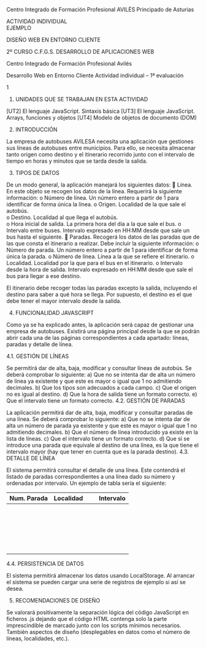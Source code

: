 Centro Integrado de Formación Profesional AVILÉS Principado de Asturias

ACTIVIDAD INDIVIDUAL  
EJEMPLO

DISEÑO WEB EN ENTORNO CLIENTE

2º CURSO C.F.G.S. DESARROLLO DE APLICACIONES WEB

Centro Integrado de Formación Profesional Avilés

Desarrollo Web en Entorno Cliente Actividad individual – 1ª evaluación

1

1. UNIDADES QUE SE TRABAJAN EN ESTA ACTIVIDAD

[UT2] El lenguaje JavaScript. Sintaxis básica [UT3] El lenguaje JavaScript. Arrays, funciones y objetos [UT4] Modelo de
objetos de documento (DOM)

2. INTRODUCCIÓN

La empresa de autobuses AVILESA necesita una aplicación que gestiones sus líneas de autobuses entre municipios. Para
ello, se necesita almacenar tanto origen como destino y el itinerario recorrido junto con el intervalo de tiempo en
horas y minutos que se tarda desde la salida.

3. TIPOS DE DATOS

De un modo general, la aplicación manejará los siguientes datos:  Línea. En este objeto se recogen los datos de la
línea. Requerirá la siguiente información: o Número de línea. Un número entero a partir de 1 para identificar de forma
única la línea. o Origen. Localidad de la que sale el autobús.  
o Destino. Localidad al que llega el autobús.  
o Hora inicial de salida. La primera hora del día a la que sale el bus. o Intervalo entre buses. Intervalo expresado en
HH:MM desde que sale un bus hasta el siguiente.  Paradas. Recogerá los datos de las paradas que de las que consta el
itinerario a realizar. Debe incluir la siguiente información: o Número de parada. Un número entero a partir de 1 para
identificar de forma única la parada. o Número de línea. Línea a la que se refiere el itinerario. o Localidad. Localidad
por la que para el bus en el itinerario. o Intervalo desde la hora de salida. Intervalo expresado en HH:MM desde que
sale el bus para llegar a ese destino.

El itinerario debe recoger todas las paradas excepto la salida, incluyendo el destino para saber a qué hora se llega.
Por supuesto, el destino es el que debe tener el mayor intervalo desde la salida.

4. FUNCIONALIDAD JAVASCRIPT

Como ya se ha explicado antes, la aplicación será capaz de gestionar una empresa de autobuses. Existirá una página
principal desde la que se podrán abrir cada una de las páginas correspondientes a cada apartado: líneas, paradas y
detalle de línea.

4.1. GESTIÓN DE LÍNEAS

Se permitirá dar de alta, baja, modificar y consultar líneas de autobús. Se deberá comprobar lo siguiente: a) Que no se
intenta dar de alta un número de línea ya existente y que este es mayor o igual que 1 no admitiendo decimales. b) Que
los tipos son adecuados a cada campo. c) Que el origen no es igual al destino. d) Que la hora de salida tiene un formato
correcto. e) Que el intervalo tiene un formato correcto. 4.2. GESTIÓN DE PARADAS

La aplicación permitirá dar de alta, baja, modificar y consultar paradas de una línea. Se deberá comprobar lo siguiente:
a) Que no se intenta dar de alta un número de parada ya existente y que este es mayor o igual que 1 no admitiendo
decimales. b) Que el número de línea introducido ya existe en la lista de líneas. c) Que el intervalo tiene un formato
correcto. d) Que si se introduce una parada que equivale al destino de una línea, es la que tiene el intervalo mayor
(hay que tener en cuenta que es la parada destino). 4.3. DETALLE DE LÍNEA

El sistema permitirá consultar el detalle de una línea. Este contendrá el listado de paradas correspondientes a una
línea dado su número y ordenadas por intervalo. Un ejemplo de tabla sería el siguiente:

| Num. Parada | Localidad       | Intervalo |
| ----------- | --------------- | --------- |
|             |                 |           |
|             |                 |           |
|             |                 |           |
|             |                 |           |
|             |                 |           |

4.4. PERSISTENCIA DE DATOS

El sistema permitirá almacenar los datos usando LocalStorage. Al arrancar el sistema se pueden cargar una serie de
registros de ejemplo si así se desea.

5. RECOMENDACIONES DE DISEÑO

Se valorará positivamente la separación lógica del código JavaScript en ficheros .js dejando que el código HTML contenga
solo la parte imprescindible de marcado junto con los scripts mínimos necesarios. También aspectos de diseño
(desplegables en datos como el número de líneas, localidades, etc.).

